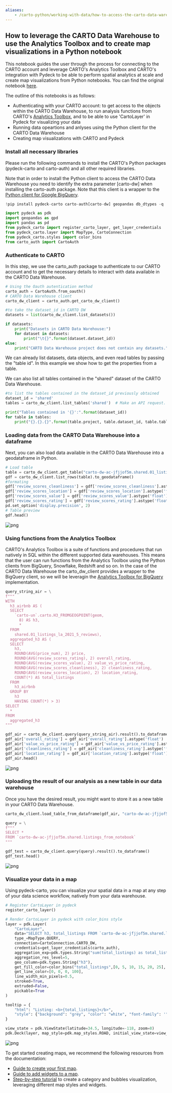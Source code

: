 ```yaml
---
aliases:
    - /carto-python/working-with-data/how-to-access-the-carto-data-warehouse
---
```


## How to leverage the CARTO Data Warehouse to use the Analytics Toolbox and to create map visualizations in a Python notebook

This notebook guides the user through the process for connecting to the CARTO account and leverage CARTO's Analytics Toolbox and CARTO's integration with Pydeck to be able to perform spatial analytics at scale and create map visualizations from Python notebooks. You can find the original notebook [here](https://colab.research.google.com/drive/1Zu2vI9uV-kINp1Nw2MmMYx-j0LQA7dgD?usp=sharing).

The outline of this notebooks is as follows:

*   Authenticating with your CARTO account: to get access to the objects within the CARTO Data Warehouse, to run analysis functions from CARTO's [Analytics Toolbox](https://docs.carto.com/analytics-toolbox-bigquery/overview/getting-started/), and to be able to use 'CartoLayer' in Pydeck for visualizing your data
*   Running data opeartions and anlyses using the Python client for the CARTO Data Warehouse
*   Creating map visualizations with CARTO and Pydeck


### Install all necessary libraries

Please run the following commands to install the CARTO's Python packages (pydeck-carto and carto-auth) and all other required libraries.

Note that in order to install the Python client to access the CARTO Data Warehouse you need to identify the extra parameter [carto-dw] when installing the carto-auth package. Note that this client is a wrapper to the [Python client for Google BigQuery](https://googleapis.dev/python/bigquery/latest/index.html).


```python
!pip install pydeck-carto carto-auth[carto-dw] geopandas db_dtypes -q
```


```python
import pydeck as pdk
import geopandas as gpd
import pandas as pd
from pydeck_carto import register_carto_layer, get_layer_credentials
from pydeck_carto.layer import MapType, CartoConnection
from pydeck_carto.styles import color_bins
from carto_auth import CartoAuth
```

### Authenticate to CARTO

In this step, we use the carto_auth package to authenticate to our CARTO account and to get the necessary details to interact with data available in the CARTO Data Warehouse.



```python
# Using the Oauth autentication method
carto_auth = CartoAuth.from_oauth()
# CARTO Data Warehouse client
carto_dw_client = carto_auth.get_carto_dw_client()
```


```python
#to take the dataset_id in CARTO DW
datasets = list(carto_dw_client.list_datasets()) 

if datasets:
    print("Datasets in CARTO Data Warehouse:")
    for dataset in datasets:
        print("\t{}".format(dataset.dataset_id))
else:
    print("CARTO Data Warehouse project does not contain any datasets.")
```


We can already list datasets, data objects, and even read tables by passing the "table id". In this example we show how to get the properties from a table.

We can also list all tables contained in the "shared" dataset of the CARTO Data Warehouse.


```python
#to list the tables contained in the dataset_id previously obtained
dataset_id = 'shared'
tables = carto_dw_client.list_tables('shared')  # Make an API request.

print("Tables contained in '{}':".format(dataset_id))
for table in tables:
    print("{}.{}.{}".format(table.project, table.dataset_id, table.table_id))
```



### Loading data from the CARTO Data Warehouse into a dataframe
Next, you can also load data available in the CARTO Data Warehouse into a geodataframe in Python.


```python
# Load table
table = carto_dw_client.get_table("carto-dw-ac-jfjjof5m.shared.01_listings_la_2021_5_reviews")
gdf = carto_dw_client.list_rows(table).to_geodataframe()
#formating
gdf['review_scores_cleanliness'] = gdf['review_scores_cleanliness'].astype('float')
gdf['review_scores_location'] = gdf['review_scores_location'].astype('float')
gdf['review_scores_value'] = gdf['review_scores_value'].astype('float')
gdf['review_scores_rating'] = gdf['review_scores_rating'].astype('float')
pd.set_option('display.precision', 2)
# Table preview
gdf.head()
```



    
![png](/img/carto-python/carto-dw-notebook/output_13_1.png)
    


### Using functions from the Analytics Toolbox

CARTO's Analytics Toolbox is a suite of functions and procedures that run natively in SQL within the different supported data warehouses. This means that the user can run functions from the Analytics Toolbox using the Python clients from BigQuery, Snowflake, Redshift and so on. In the case of the CARTO Data Warehouse the carto_dw_client provides a wrapper to the BigQuery client, so we will be leveragin the [Analytics Toolbox for BigQuery](https://docs.carto.com/analytics-toolbox-bigquery/overview/getting-started/) implementation.



```python
query_string_air = \
f"""
WITH
  h3_airbnb AS (
  SELECT
    `carto-un`.carto.H3_FROMGEOGPOINT(geom,
      8) AS h3,
      *
  FROM
    shared.01_listings_la_2021_5_reviews),
  aggregated_h3 AS (
  SELECT
    h3,
    ROUND(AVG(price_num), 2) price,
    ROUND(AVG(review_scores_rating), 2) overall_rating,
    ROUND(AVG(review_scores_value), 2) value_vs_price_rating,
    ROUND(AVG(review_scores_cleanliness), 2) cleanliness_rating,
    ROUND(AVG(review_scores_location), 2) location_rating,
    COUNT(*) AS total_listings
  FROM
    h3_airbnb
  GROUP BY
    h3
	HAVING COUNT(*) > 3)
SELECT
  * 
FROM
  aggregated_h3
"""

gdf_air = carto_dw_client.query(query_string_air).result().to_dataframe()
gdf_air['overall_rating'] = gdf_air['overall_rating'].astype('float')
gdf_air['value_vs_price_rating'] = gdf_air['value_vs_price_rating'].astype('float')
gdf_air['cleanliness_rating'] = gdf_air['cleanliness_rating'].astype('float')
gdf_air['location_rating'] = gdf_air['location_rating'].astype('float')
gdf_air.head()
```



    
![png](/img/carto-python/carto-dw-notebook/output_15_1.png)
    



### Uploading the result of our analysis as a new table in our data warehouse

Once you have the desired result, you might want to store it as a new table in your CARTO Data Warehouse. 


```python
carto_dw_client.load_table_from_dataframe(gdf_air, "carto-dw-ac-jfjjof5m.shared.listings_from_notebook").result()
```




```python
query = \
f"""
SELECT *
FROM `carto-dw-ac-jfjjof5m.shared.listings_from_notebook`
"""

gdf_test = carto_dw_client.query(query).result().to_dataframe()
gdf_test.head()
```



    
![png](/img/carto-python/carto-dw-notebook/output_18_1.png)
    


### Visualize your data in a map
Using pydeck-carto, you can visualize your spatial data in a map at any step of your data science workflow, natively from your data warehouse.


```python
# Register CartoLayer in pydeck
register_carto_layer()

# Render CartoLayer in pydeck with color_bins style
layer = pdk.Layer(
    "CartoLayer",
    data="SELECT h3, total_listings FROM `carto-dw-ac-jfjjof5m.shared.listings_from_notebook`",
    type_=MapType.QUERY,
    connection=CartoConnection.CARTO_DW,
    credentials=get_layer_credentials(carto_auth),
    aggregation_exp=pdk.types.String("sum(total_listings) as total_listings"),
    aggregation_res_level=5,
    geo_column=pdk.types.String("h3"),
    get_fill_color=color_bins("total_listings",[0, 5, 10, 15, 20, 25], "PinkYl"),
    get_line_color=[0, 0, 0, 100],
    line_width_min_pixels=0.5,
    stroked=True,
    extruded=False,
    pickable=True
)

tooltip = {
    "html": "Listing: <b>{total_listings}</b>",
    "style": {"background": "grey", "color": "white", "font-family": '"Helvetica Neue", Arial', "z-index": "10000"},
}

view_state = pdk.ViewState(latitude=34.5, longitude=-118, zoom=8)
pdk.Deck(layer, map_style=pdk.map_styles.ROAD, initial_view_state=view_state)
```

![png](/img/carto-python/carto-dw-notebook/cartodw_map.png)

To get started creating maps, we recommend the following resources from the documentation:
* [Guide to create your first map](https://docs.carto.com/carto-user-manual/overview/getting-started/#quickstart-guide-to-create-your-first-map).
* [Guide to add widgets to a map](https://docs.carto.com/carto-user-manual/maps/map-settings/#widgets).
* [Step-by-step tutorial](https://docs.carto.com/carto-user-manual/tutorials/build-a-categories-and-bubbles-visualization/) to create a category and bubbles visualization, leveraging different map styles and widgets.
